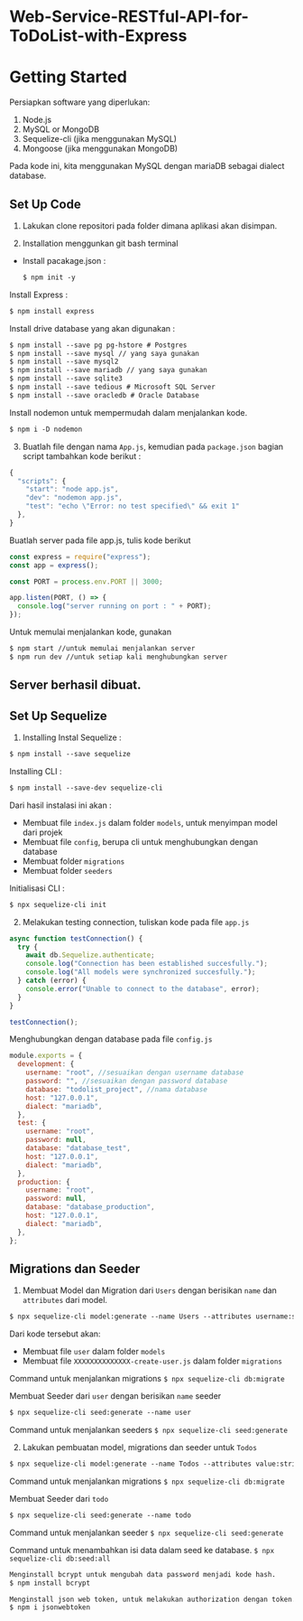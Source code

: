 # Web-Service-RESTful-API-for-ToDoList-with-Express

# **Getting Started**

Persiapkan software yang diperlukan:

1. Node.js
2. MySQL or MongoDB
3. Sequelize-cli (jika menggunakan MySQL)
4. Mongoose (jika menggunakan MongoDB)

Pada kode ini, kita menggunakan MySQL dengan mariaDB sebagai dialect database.

## **Set Up Code**

1. Lakukan clone repositori pada folder dimana aplikasi akan disimpan.

2. Installation menggunkan git bash terminal

- Install pacakage.json :

  ```markdown
  $ npm init -y
  ```

Install Express :

```markdown
$ npm install express
```

Install drive database yang akan digunakan :

```markdown
$ npm install --save pg pg-hstore # Postgres
$ npm install --save mysql // yang saya gunakan
$ npm install --save mysql2
$ npm install --save mariadb // yang saya gunakan
$ npm install --save sqlite3
$ npm install --save tedious # Microsoft SQL Server
$ npm install --save oracledb # Oracle Database
```

Install nodemon untuk mempermudah dalam menjalankan kode.

```markdown
$ npm i -D nodemon
```

3. Buatlah file dengan nama `App.js`, kemudian pada `package.json` bagian script tambahkan kode berikut :

```javascript
{
  "scripts": {
    "start": "node app.js",
    "dev": "nodemon app.js",
    "test": "echo \"Error: no test specified\" && exit 1"
  },
}
```

Buatlah server pada file app.js, tulis kode berikut

```javascript
const express = require("express");
const app = express();

const PORT = process.env.PORT || 3000;

app.listen(PORT, () => {
  console.log("server running on port : " + PORT);
});
```

Untuk memulai menjalankan kode, gunakan

```markdown
$ npm start //untuk memulai menjalankan server
$ npm run dev //untuk setiap kali menghubungkan server
```

## Server berhasil dibuat.

## **Set Up Sequelize**

1. Installing
   Instal Sequelize :

```markdown
$ npm install --save sequelize
```

Installing CLI :

```markdown
$ npm install --save-dev sequelize-cli
```

Dari hasil instalasi ini akan :

- Membuat file `index.js` dalam folder `models`, untuk menyimpan model dari projek
- Membuat file `config`, berupa cli untuk menghubungkan dengan database
- Membuat folder `migrations`
- Membuat folder `seeders`

Initialisasi CLI :

```markdown
$ npx sequelize-cli init
```

2. Melakukan testing connection, tuliskan kode pada file `app.js`

```javascript
async function testConnection() {
  try {
    await db.Sequelize.authenticate;
    console.log("Connection has been established succesfully.");
    console.log("All models were synchronized succesfully.");
  } catch (error) {
    console.error("Unable to connect to the database", error);
  }
}

testConnection();
```

Menghubungkan dengan database pada file `config.js`

```javascript
module.exports = {
  development: {
    username: "root", //sesuaikan dengan username database
    password: "", //sesuaikan dengan password database
    database: "todolist_project", //nama database
    host: "127.0.0.1",
    dialect: "mariadb",
  },
  test: {
    username: "root",
    password: null,
    database: "database_test",
    host: "127.0.0.1",
    dialect: "mariadb",
  },
  production: {
    username: "root",
    password: null,
    database: "database_production",
    host: "127.0.0.1",
    dialect: "mariadb",
  },
};
```

## Migrations dan Seeder

1. Membuat Model dan Migration dari `Users` dengan berisikan `name` dan `attributes` dari model.

```markdown
$ npx sequelize-cli model:generate --name Users --attributes username:string,email:string,password:string
```

Dari kode tersebut akan:

- Membuat file `user` dalam folder `models`
- Membuat file `XXXXXXXXXXXXXX-create-user.js` dalam folder `migrations`

Command untuk menjalankan migrations
`$ npx sequelize-cli db:migrate`

Membuat Seeder dari `user` dengan berisikan `name` seeder

```markdown
$ npx sequelize-cli seed:generate --name user
```

Command untuk menjalankan seeders
`$ npx sequelize-cli seed:generate`

2. Lakukan pembuatan model, migrations dan seeder untuk `Todos`

```markdown
$ npx sequelize-cli model:generate --name Todos --attributes value:string,status:boolean
```

Command untuk menjalankan migrations
`$ npx sequelize-cli db:migrate`

Membuat Seeder dari `todo`

```markdown
$ npx sequelize-cli seed:generate --name todo
```

Command untuk menjalankan seeder
`$ npx sequelize-cli seed:generate`

Command untuk menambahkan isi data dalam seed ke database.
`$ npx sequelize-cli db:seed:all`

```markdown
Menginstall bcrypt untuk mengubah data password menjadi kode hash.
$ npm install bcrypt

Menginstall json web token, untuk melakukan authorization dengan token.
$ npm i jsonwebtoken
```
